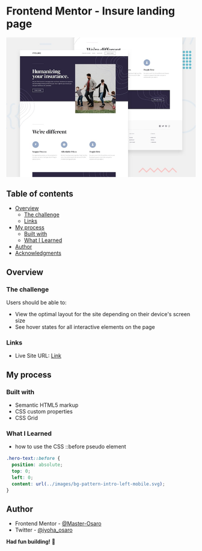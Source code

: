 # Frontend Mentor - Insure landing page

![Design preview for the Insure landing page coding challenge](./design/desktop-preview.jpg)

## Table of contents

- [Overview](#overview)
  - [The challenge](#the-challenge)
  - [Links](#links)
- [My process](#my-process)
  - [Built with](#built-with)
  - [What I Learned](#what-i-learned)
- [Author](#author)
- [Acknowledgments](#acknowledgments)


## Overview

### The challenge

Users should be able to:

- View the optimal layout for the site depending on their device's screen size
- See hover states for all interactive elements on the page




### Links

- Live Site URL: [Link](https://social-media-dashboard-o.netlify.app/)

## My process

### Built with

- Semantic HTML5 markup
- CSS custom properties
- CSS Grid

### What I Learned

- how to use the CSS ::before pseudo element
```css
.hero-text::before {
  position: absolute;
  top: 0;
  left: 0;
  content: url(../images/bg-pattern-intro-left-mobile.svg);
}
```




## Author
- Frontend Mentor - [@Master-Osaro](https://www.frontendmentor.io/profile/yourusername)
- Twitter - [@iyoha_osaro](https://www.twitter.com/yourusername)

**Had fun building!** 🚀
